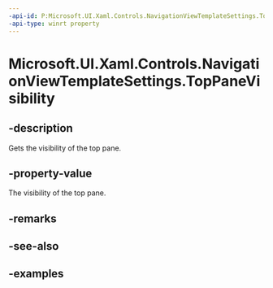 ```yaml
---
-api-id: P:Microsoft.UI.Xaml.Controls.NavigationViewTemplateSettings.TopPaneVisibility
-api-type: winrt property
---
```

<!-- Property syntax.
public Visibility TopPaneVisibility { get; }
-->

# Microsoft.UI.Xaml.Controls.NavigationViewTemplateSettings.TopPaneVisibility


## -description

Gets the visibility of the top pane.


## -property-value

The visibility of the top pane.


## -remarks


## -see-also


## -examples


